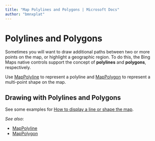 ```yaml
---
title: "Map Polylines and Polygons | Microsoft Docs"
author: "bmnxplat"
---
```


# Polylines and Polygons

Sometimes you will want to draw additional paths between two or more points on the map, or highlight a geographic region. To do this, the
Bing Maps native controls support the concept of **polylines** and **polygons**, respectively.

Use [MapPolyline](../map-control-api/MapPolyline-class.md) to represent a polyline and
[MapPolygon](../map-control-api/MapPolygon-class.md) to represent a multi-point shape on the map.

## Drawing with Polylines and Polygons

See some examples for [How to display a line or shape the map](drawing-with-polylines-and-polygons.md).

_See also_:
* [MapPolyline](../map-control-api/MapPolyline-class.md)
* [MapPolygon](../map-control-api/MapPolygon-class.md)
